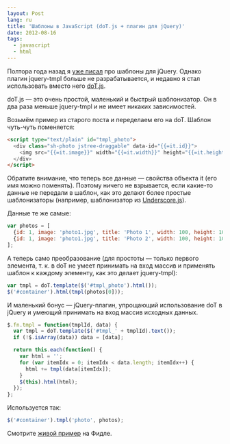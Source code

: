 ```yaml
---
layout: Post
lang: ru
title: 'Шаблоны в JavaScript (doT.js + плагин для jQuery)'
date: 2012-08-16
tags:
  - javascript
  - html
---
```


Полтора года назад я [уже писал](http://nano.sapegin.ru/all/shablony-dlya-jquery-plagin-jquery-tmpl) про шаблоны для jQuery. Однако плагин jquery-tmpl больше не разрабатывается, и недавно я стал использовать вместо него [doT.js](http://olado.github.io/doT/).

doT.js — это очень простой, маленький и быстрый шаблонизатор. Он в два раза меньше jquery-tmpl и не имеет никаких зависимостей.

Возьмём пример из старого поста и переделаем его на doT. Шаблон чуть-чуть поменяется:

```html
<script type="text/plain" id="tmpl_photo">
  <div class="sh-photo jstree-draggable" data-id="{{=it.id}}">
    <img src="{{=it.image}}" width="{{=it.width}}" height="{{=it.height}}" alt="{{=it.title}}">
  </div>
</script>
```

Обратите внимание, что теперь все данные — свойства объекта it (его имя можно поменять). Поэтому ничего не взрывается, если какие-то данные не передали в шаблон, как это делают более простые шаблонизаторы (например, шаблонизатор из [Underscore.js](http://underscorejs.org/)).

Данные те же самые:

<!-- prettier-ignore -->
```javascript
var photos = [
  {id: 1, image: 'photo1.jpg', title: 'Photo 1', width: 100, height: 100},
  {id: 1, image: 'photo1.jpg', title: 'Photo 2', width: 100, height: 100}
];
```

А теперь само преобразование (для простоты — только первого элемента, т. к. в doT не умеет принимать на вход массив и применять шаблон к каждому элементу, как это делает jquery-tmpl):

```javascript
var tmpl = doT.template($('#tmpl_photo').html());
$('#container').html(tmpl(photos[0]));
```

И маленький бонус — jQuery-плагин, упрощающий использование doT в jQuery и умеющий принимать на вход массив исходных данных.

```javascript
$.fn.tmpl = function(tmplId, data) {
  var tmpl = doT.template($('#tmpl_' + tmplId).text());
  if (!$.isArray(data)) data = [data];

  return this.each(function() {
    var html = '';
    for (var itemIdx = 0; itemIdx < data.length; itemIdx++) {
      html += tmpl(data[itemIdx]);
    }
    $(this).html(html);
  });
};
```

Используется так:

```javascript
$('#container').tmpl('photo', photos);
```

Смотрите [живой пример](http://jsfiddle.net/sapegin/VGwqK/) на Фидле.
